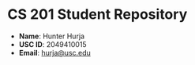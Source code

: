 # CS 201 Student Repository

- **Name**: Hunter Hurja
- **USC ID**: 2049410015
- **Email**: hurja@usc.edu

